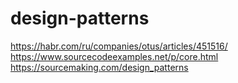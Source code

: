 # design-patterns

https://habr.com/ru/companies/otus/articles/451516/
https://www.sourcecodeexamples.net/p/core.html
https://sourcemaking.com/design_patterns